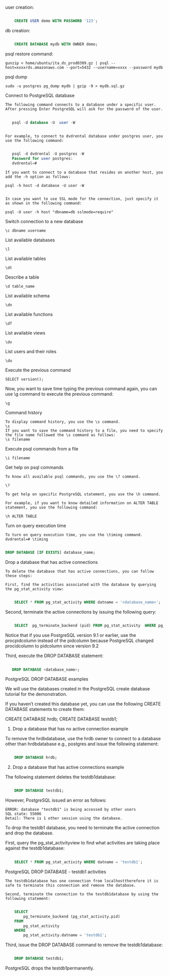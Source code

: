 user creation:


```sql

    CREATE USER demo WITH PASSWORD '123';

```
 
db creation:

```sql

    CREATE DATABASE mydb WITH OWNER demo;

```
 

psql restore command: 

    gunzip < home/ubuntu/ita_ds_prod0309.gz | psql --host=xxxxrds.amazonaws.com --port=5432 --username=xxxx --password mydb
    
psql dump 

    sudo -u postgres pg_dump mydb | gzip -9 > mydb.sql.gz
    
Connect to PostgreSQL database

    The following command connects to a database under a specific user. 
    After pressing Enter PostgreSQL will ask for the password of the user.
    
 ```sql
    
    psql -d database -U  user -W
    
 ```

    For example, to connect to dvdrental database under postgres user, you use the following command:

 ```sql

    psql -d dvdrental -U postgres -W
    Password for user postgres:
    dvdrental=#

```
    If you want to connect to a database that resides on another host, you add the -h option as follows:

    psql -h host -d database -U user -W
    

    In case you want to use SSL mode for the connection, just specify it as shown in the following command:

    psql -U user -h host "dbname=db sslmode=require"


Switch connection to a new database

    \c dbname username

List available databases

    \l


List available tables

    \dt

Describe a table

    \d table_name

List available schema

    \dn

List available functions

    \df

List available views

    \dv

List users and their roles
    
    \du

Execute the previous command

    SELECT version();

Now, you want to save time typing the previous command again, you can use \g command to execute the previous command:

    \g
    

Command history

    To display command history, you use the \s command.
    \s
    If you want to save the command history to a file, you need to specify the file name followed the \s command as follows:
    \s filename

Execute psql commands from a file

    \i filename
    

Get help on psql commands

    To know all available psql commands, you use the \? command.

    \?

    To get help on specific PostgreSQL statement, you use the \h command.

    For example, if you want to know detailed information on ALTER TABLE statement, you use the following command:

    \h ALTER TABLE

Turn on query execution time

    To turn on query execution time, you use the \timing command.
    dvdrental=# \timing


```sql

DROP DATABASE [IF EXISTS] database_name;

```
Drop a database that has active connections

    To delete the database that has active connections, you can follow these steps:

    First, find the activities associated with the database by querying the pg_stat_activity view:


```sql

    SELECT * FROM pg_stat_activity WHERE datname = '<database_name>';

```

Second, terminate the active connections by issuing the following query:


```sql

    SELECT	pg_terminate_backend (pid) FROM	pg_stat_activity  WHERE	pg_stat_activity.datname = '<database_name>';

```

Notice that if you use PostgreSQL version 9.1 or earlier, use the procpidcolumn instead of the pidcolumn because PostgreSQL changed procidcolumn to pidcolumn since version 9.2

Third, execute the DROP DATABASE statement:


```sql
   
   DROP DATABASE <database_name>;

```

PostgreSQL DROP DATABASE examples

We will use the databases created in the PostgreSQL create database tutorial for the demonstration.

If you haven’t created this database yet, you can use the following CREATE DATABASE statements to create them:

CREATE DATABASE hrdb;
CREATE DATABASE testdb1;

1) Drop a database that has no active connection example

To remove the hrdbdatabase, use the hrdb owner to connect to a database other than hrdbdatabase e.g., postgres and issue the following statement:

```sql

    DROP DATABASE hrdb;

```

2) Drop a database that has active connections example

The following statement deletes the testdb1database:


```sql

    DROP DATABASE testdb1;
```

However, PostgreSQL issued an error as follows:

    ERROR: database "testdb1" is being accessed by other users
    SQL state: 55006
    Detail: There is 1 other session using the database.

To drop the testdb1 database, you need to terminate the active connection and drop the database.

First, query the pg_stat_activityview to find what activities are taking place against the testdb1database:

```sql
    
    SELECT * FROM pg_stat_activity WHERE datname = 'testdb1';

```

PostgreSQL DROP DATABASE - testdb1 activities

    The testdb1database has one connection from localhosttherefore it is safe to terminate this connection and remove the database. 

    Second, terminate the connection to the testdb1database by using the following statement:

```sql

    SELECT
        pg_terminate_backend (pg_stat_activity.pid)
    FROM
        pg_stat_activity
    WHERE
        pg_stat_activity.datname = 'testdb1';
```

Third, issue the DROP DATABASE command to remove the testdb1database:

```sql

    DROP DATABASE testdb1;

```
PostgreSQL drops the testdb1permanently.
